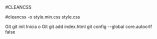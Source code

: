 #CLEANCSS

#cleancss -o style.min.css  style.css

Git
git init  Inicia o Git
git add index.html
git config --global core.autocrlf false